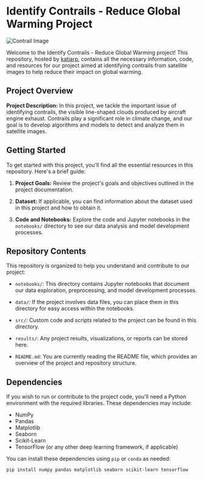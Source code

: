 # Identify Contrails - Reduce Global Warming Project

![Contrail Image](https://www.kaggleusercontent.com/kf/34113026/origin.png)

Welcome to the Identify Contrails - Reduce Global Warming project! This repository, hosted by [katiarp](https://github.com/katiarp), contains all the necessary information, code, and resources for our project aimed at identifying contrails from satellite images to help reduce their impact on global warming.

## Project Overview

**Project Description:** In this project, we tackle the important issue of identifying contrails, the visible line-shaped clouds produced by aircraft engine exhaust. Contrails play a significant role in climate change, and our goal is to develop algorithms and models to detect and analyze them in satellite images.

## Getting Started

To get started with this project, you'll find all the essential resources in this repository. Here's a brief guide:

1. **Project Goals:** Review the project's goals and objectives outlined in the project documentation.

2. **Dataset:** If applicable, you can find information about the dataset used in this project and how to obtain it.

3. **Code and Notebooks:** Explore the code and Jupyter notebooks in the `notebooks/` directory to see our data analysis and model development processes.

## Repository Contents

This repository is organized to help you understand and contribute to our project:

- `notebooks/`: This directory contains Jupyter notebooks that document our data exploration, preprocessing, and model development processes.

- `data/`: If the project involves data files, you can place them in this directory for easy access within the notebooks.

- `src/`: Custom code and scripts related to the project can be found in this directory.

- `results/`: Any project results, visualizations, or reports can be stored here.

- `README.md`: You are currently reading the README file, which provides an overview of the project and repository structure.

## Dependencies

If you wish to run or contribute to the project code, you'll need a Python environment with the required libraries. These dependencies may include:

- NumPy
- Pandas
- Matplotlib
- Seaborn
- Scikit-Learn
- TensorFlow (or any other deep learning framework, if applicable)

You can install these dependencies using `pip` or `conda` as needed:

```bash
pip install numpy pandas matplotlib seaborn scikit-learn tensorflow
